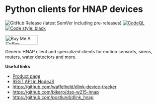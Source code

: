 # Python clients for HNAP devices

<!-- Code and releases -->
![GitHub Release (latest SemVer including pre-releases)](https://img.shields.io/github/v/release/ldotlopez/python-hnap?include_prereleases)
[![CodeQL](https://github.com/ldotlopez/python-hnap/actions/workflows/codeql-analysis.yml/badge.svg)](https://github.com/ldotlopez/python-hnap/actions/workflows/codeql-analysis.yml)
[![Code style: black](https://img.shields.io/badge/code%20style-black-000000.svg)](https://github.com/ambv/black)

<!-- Sponsors -->
<a href="https://www.buymeacoffee.com/zepolson" target="_blank"><img src="https://cdn.buymeacoffee.com/buttons/v2/default-yellow.png" alt="Buy Me A Coffee" style="height: 30px !important;width: 105px !important;" ></a>


Generic HNAP client and specialized clients for  motion sensorts, sirens,
routers, water detectors and more.

**Useful links**

  * [Product page](https://eu.dlink.com/es/es/products/dch-s220-mydlink-home-siren)
  * [REST API in NodeJS](https://github.com/mtflud/DCH-S220-Web-Control)
  * https://github.com/waffelheld/dlink-device-tracker
  * https://github.com/bikerp/dsp-w215-hnap
  * https://github.com/postlund/dlink_hnap
